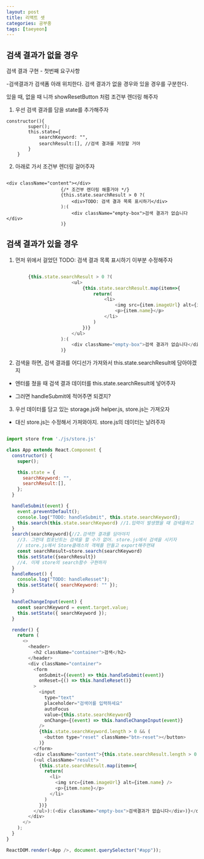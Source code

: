 ```yaml
---
layout: post
title: 리액트 셋
categories: 공부중
tags: [taeyeon]
---
```


## 검색 결과가 없을 경우

검색 결과 구현 - 첫번째 요구사항

-검색결과가 검색폼 아래 위치한다. 검색 결과가 없을 경우와 있을 경우를 구분한다.

있을 때, 없을 때 니까 showResetButton 처럼 조건부 렌더링 해주자

1. 우선 검색 결과를 담을 state를 추가해주자

```
constructor(){
        super();
        this.state={
            searchKeyword: "", 
            searchResult:[], //검색 결과를 저장할 거야
        }
    }
```

2. 아래로 가서 조건부 렌더링 걸어주자

```

<div className="content"></div>
                    {/* 조건부 렌더링 해줄거야 */}
                    {this.state.searchResult > 0 ?(
                        <div>TODO: 검색 결과 목록 표시하기</div>
                    ):(
                        <div className="empty-box">검색 결과가 없습니다</div>
                    )}

```


## 검색 결과가 있을 경우

1. 먼저 위에서 걸었던  TODO: 검색 결과 목록 표시하기 이부분 수정해주자

```2=main.js

        {this.state.searchResult > 0 ?(
                        <ul>
                            {this.state.searchResult.map(item=>{
                                return(
                                    <li>
                                        <img src={item.imageUrl} alt={item.name}/>
                                        <p>{item.name}</p>
                                    </li>
                                )
                            })}
                        </ul>
                    ):(
                        <div className="empty-box">검색 결과가 없습니다</div>
                    )}

```

2. 검색을 하면, 검색 결과를 어디선가 가져와서 this.state.searchResult에 담아야겠지

- 엔터를 쳤을 때 검색 결과 데이터를 this.state.searchResult에 넣어주자

- 그러면 handleSubmit에 적어주면 되겠지?

3. 우선 데이터를 담고 있는 storage.js와 helper.js, store.js는 가져오자

- 대신 store.js는 수정해서 가져와야지. store.js의 데이터는 날려주자

```3=main.js

import store from './js/store.js'

class App extends React.Component {
  constructor() {
    super();

    this.state = {
      searchKeyword: "",
      searchResult:[],
    };
  }

  handleSubmit(event) {
    event.preventDefault();
    console.log("TODO: handleSubmit", this.state.searchKeyword);
    this.search(this.state.searchKeyword) //1.입력이 발생했을 때 검색을하고
  }
  search(searchKeyword){//2.검색한 결과를 담아야지
    //3. 그런데 컴포넌트는 검색을 할 수가 없어. store.js에서 검색을 시키자
    // store.js에서 Store클래스의 객체를 만들고 export해주면돼
    const searchResult=store.search(searchKeyword)
    this.setState({searchResult})
    //4. 이제 store의 search함수 구현하자
  }
  handleReset() {
    console.log("TODO: handleResset");
    this.setState({ searchKeyword: "" });
  }

  handleChangeInput(event) {
    const searchKeyword = event.target.value;
    this.setState({ searchKeyword });
  }

  render() {
    return (
      <>
        <header>
          <h2 className="container">검색</h2>
        </header>
        <div className="container">
          <form
            onSubmit={(event) => this.handleSubmit(event)}
            onReset={() => this.handleReset()}
          >
            <input
              type="text"
              placeholder="검색어를 입력하세요"
              autoFocus
              value={this.state.searchKeyword}
              onChange={(event) => this.handleChangeInput(event)}
            />
            {this.state.searchKeyword.length > 0 && (
              <button type="reset" className="btn-reset"></button>
            )}
          </form>
          <div className="content">{this.state.searchResult.length > 0 ?
          (<ul className="result">
            {this.state.searchResult.map(item=>{
              return(
                <li>
                  <img src={item.imageUrl} alt={item.name} />
                  <p>{item.name}</p>
                </li>
              )
            })}
          </ul>):(<div className="empty-box">검색결과가 없습니다</div>)}</div>
        </div>
      </>
    );
  }
}

ReactDOM.render(<App />, document.querySelector("#app"));


```
